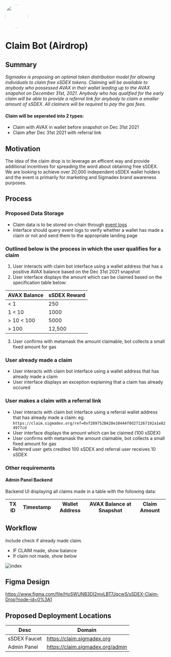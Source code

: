 <img src="https://user-images.githubusercontent.com/33762147/155625647-55c69f06-e0ea-44a8-a425-7aa086c329c5.png" style="border-radius:50%;width:72px;">

# Claim Bot (Airdrop)

## Summary
<em>Sigmadex is proposing an optimal token distribution model for allowing individuals to claim free sSDEX tokens. Claiming will be available to anybody who possessed AVAX in their wallet leading up to the AVAX snapshot on December 31st, 2021. Anybody who has qualified for the early claim will be able to provide a referral link for anybody to claim a smaller amount of sSDEX. All claimers will be required to pay the gas fees.</em>

#### Claim will be seperated into 2 types:

* Claim with AVAX in wallet before snapshot on Dec 31st 2021
* Claim after Dec 31st 2021 with referral link

## Motivation
The idea of the claim drop is to leverage an efficent way and provide additional incentives for spreading the word about obtaining free sSDEX. We are looking to achieve over 20,000 independent sSDEX wallet holders and the event is primarily for marketing and Sigmadex brand awareness purposes.

## Process
### Proposed Data Storage

* Claim data is to be stored on-chain through [event logs]
* Interface should query event logs to verify whether a wallet has made a claim or not and send them to the appropriate landing page

### Outlined below is the process in which the user qualifies for a claim

1. User interacts with claim bot interface using a wallet address that has a positive AVAX balance based on the Dec 31st 2021 snapshot
2. User interface displays the amount which can be claimed based on the specification table below:

|AVAX Balance|sSDEX Reward|
|------------|------------|
|< 1 |250|
|1  < 10 |1000|
|> 10 < 100 |5000|
|> 100 |12,500|

3. User confirms with metamask the amount claimable, bot collects a small fixed amount for gas

### User already made a claim

* User interacts with claim bot interface using a wallet address that has already made a claim
* User interface displays an exception explaining that a claim has already occured

### User makes a claim with a referral link

* User interacts with claim bot interface using a referral wallet address that has already made a claim:
eg. `https://claim.sigmadex.org/ref=0xf289752B420e10444f0d271267192a1e824977cd`
* User interface displays the amount which can be claimed (100 sSDEX)
* User confirms with metamask the amount claimable, bot collects a small fixed amount for gas
* Referred user gets credited 100 sSDEX and referral user receives 10 sSDEX

### Other requirements
#### Admin Panel Backend

Backend UI displaying all claims made in a table with the following data:

<div align="center">

|TX ID|Timestamp|Wallet Address|AVAX Balance at Snapshot|Claim Amount|
|-----|---------|--------------|------------|------------------------|

</div>

## Workflow

Include check if already made claim.
* IF CLAIM made, show balance
* If claim not made, show below

![index](https://user-images.githubusercontent.com/33762147/160181887-df879218-0dbc-4f9c-9dbf-cfbdfa54dc0e.png)

## Figma Design

https://www.figma.com/file/HoSWUNB3DI2mvLBT7JqcwS/sSDEX-Claim-Drop?node-id=0%3A1

## Proposed Deployment Locations

|Desc|Domain|
|-------|-----------|
|sSDEX Faucet|https://claim.sigmadex.org|
|Admin Panel|https://claim.sigmadex.org/admin|

[event logs]: https://consensys.net/blog/developers/guide-to-events-and-logs-in-ethereum-smart-contracts/

